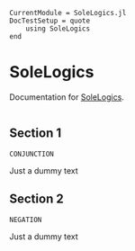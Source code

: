 ```@meta
CurrentModule = SoleLogics.jl
DocTestSetup = quote
    using SoleLogics
end
```

# SoleLogics

Documentation for [SoleLogics](https://github.com/aclai-lab/SoleLogics.jl).

```@contents
```

## Section 1

```@docs
CONJUNCTION
```
Just a dummy text

## Section 2

```@docs
NEGATION
```

Just a dummy text